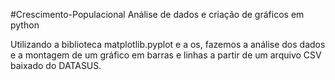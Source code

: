 #Crescimento-Populacional
Análise de dados e criação de gráficos em python

Utilizando a biblioteca matplotlib.pyplot e a os, fazemos a análise dos dados e a montagem de um gráfico em barras e linhas a partir de um arquivo CSV baixado do DATASUS.

